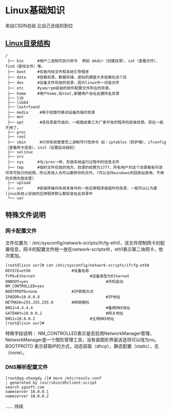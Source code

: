 # Linux基础知识
  来自CSDN总结 比自己总结的到位
## [Linux目录结构](https://blog.csdn.net/beyondlee2011/article/details/85341516)
  ```
  /
   ├── bin      #用户二进制可执行命令  例如 mkdir（创建目录）、cat（查看文件）、find（查找文件）等。
   ├── boot     #存放内核文件和系统引导程序
   ├── data     #挂载目录，数据存储，虚拟机硬盘大多挂载在这个区 
   ├── dev      #设备文件存放的目录，因为linux中一切皆文件
   ├── etc 		#yum/rpm安装的软件配置文件所在的目录。
   ├── home     #用户home,如root,新建用户会在此建同名目录
   ├── lib 
   ├── lib64 
   ├── lost+found 
   ├── media	 #用于挂载可移动设备的临时目录
   ├── mnt 
   ├── opt   	 #该目录是可选的，一般是给第三方厂家开发的程序的安装目录。现在一般不用了。
   ├── proc 
   ├── root
   ├── sbin      #只供系统管理员二进制可行性命令 如：iptables（防护墙）、ifconfig（查看网卡信息）、init（设置启动级别）
   ├── selinux 
   ├── srv 
   ├── sys 		#与/proc一样，存放系统运行过程中的信息文件
   ├── tmp      #临时文件存放的地方，目录的权限为1777，所有用户对这个目录都有可读可写可执行的权限，所以其他人也可以删除你的文件。(可以当作windows的回收站来用，不用的东西先放这里)
   ├── upload 
   ├── usr 		#安装除操作系统本身外的一些应用程序或组件的目录，一般可以认为是linux系统上安装的应用程序默认都安装在此目录中
   └── var
```
## 特殊文件说明
###  网卡配置文件
文件位置为：/etc/sysconfig/network-scripts/ifcfg-eth0，该文件控制网卡的配置信息，网卡的配置文件统一放在network-scripts中，eth1表示第二块网卡，依次累加。
```
[root@lixin usr]# cat /etc/sysconfig/network-scripts/ifcfg-eth0 
DEVICE=eth0                  #设备名称
TYPE=Ethernet                        #设备类型为Ethernet
ONBOOT=yes                                  #开机启动
NM_CONTROLLED=yes            
BOOTPROTO=none               #IP获取方式
IPADDR=10.0.0.8                             #IP地址
NETMASK=255.255.255.0        #网络掩码
DNS2=4.4.4.4                                #备用DNS地址
GATEWAY=10.0.0.2                            #网关地址
DNS1=10.0.0.2                        #主用DNS地址
[root@lixin usr]#
```
特殊字段说明：
    NM_CONTROLLED表示是否启用NetworkManager管理，NetworkManager是一个图形管理工具，没有装图形界面该选项可以改为no。
    BOOTPROTO 表示获取IP的方式，动态获取（dhcp），静态配置（static），无（none）。
### DNS解析配置文件
```
[root@yg-zhangdy /]# more /etc/resolv.conf
; generated by /usr/sbin/dhclient-script
search ygsoft.com
nameserver 10.0.0.1
nameserver 10.0.0.2
```

...... 待续